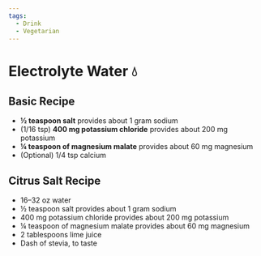 ```yaml
---
tags:
  - Drink
  - Vegetarian
---
```


# Electrolyte Water 💧

## Basic Recipe
- **½ teaspoon salt** provides about 1 gram sodium
- (1/16 tsp) **400 mg potassium chloride** provides about 200 mg potassium
- **¼ teaspoon of magnesium malate** provides about 60 mg magnesium
- (Optional) 1/4 tsp calcium
## Citrus Salt Recipe
- 16–32 oz water
- ½ teaspoon salt provides about 1 gram sodium
- 400 mg potassium chloride provides about 200 mg potassium
- ¼ teaspoon of magnesium malate provides about 60 mg magnesium
- 2 tablespoons lime juice
- Dash of stevia, to taste